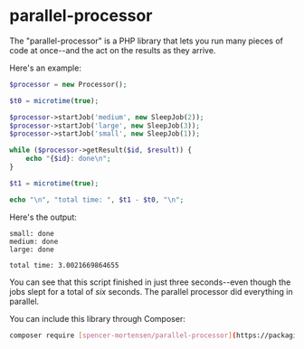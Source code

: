 # parallel-processor

The "parallel-processor" is a PHP library that lets you run many pieces of code at once--and the act on the results as they arrive.

Here's an example:

```php
$processor = new Processor();

$t0 = microtime(true);

$processor->startJob('medium', new SleepJob(2));
$processor->startJob('large', new SleepJob(3));
$processor->startJob('small', new SleepJob(1));

while ($processor->getResult($id, $result)) {
    echo "{$id}: done\n";
}

$t1 = microtime(true);

echo "\n", "total time: ", $t1 - $t0, "\n";
```

Here's the output:
```
small: done
medium: done
large: done

total time: 3.0021669864655
```

You can see that this script finished in just three seconds--even though the jobs slept for a total of _six_ seconds. The parallel processor did everything in parallel.

You can include this library through Composer:

```bash
composer require [spencer-mortensen/parallel-processor](https://packagist.org/packages/spencer-mortensen/parallel-processor):~1.0
```